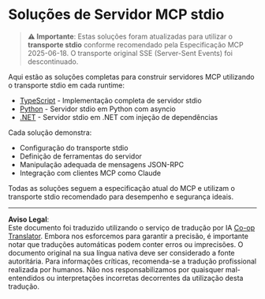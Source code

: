 <!--
CO_OP_TRANSLATOR_METADATA:
{
  "original_hash": "e378b47e0361b7a9b0dab7a0306878c8",
  "translation_date": "2025-08-26T20:01:08+00:00",
  "source_file": "03-GettingStarted/05-stdio-server/solution/README.md",
  "language_code": "pt"
}
-->
# Soluções de Servidor MCP stdio

> **⚠️ Importante**: Estas soluções foram atualizadas para utilizar o **transporte stdio** conforme recomendado pela Especificação MCP 2025-06-18. O transporte original SSE (Server-Sent Events) foi descontinuado.

Aqui estão as soluções completas para construir servidores MCP utilizando o transporte stdio em cada runtime:

- [TypeScript](../../../../../03-GettingStarted/05-stdio-server/solution/typescript) - Implementação completa de servidor stdio
- [Python](../../../../../03-GettingStarted/05-stdio-server/solution/python) - Servidor stdio em Python com asyncio
- [.NET](../../../../../03-GettingStarted/05-stdio-server/solution/dotnet) - Servidor stdio em .NET com injeção de dependências

Cada solução demonstra:
- Configuração do transporte stdio
- Definição de ferramentas do servidor
- Manipulação adequada de mensagens JSON-RPC
- Integração com clientes MCP como Claude

Todas as soluções seguem a especificação atual do MCP e utilizam o transporte stdio recomendado para desempenho e segurança ideais.

---

**Aviso Legal**:  
Este documento foi traduzido utilizando o serviço de tradução por IA [Co-op Translator](https://github.com/Azure/co-op-translator). Embora nos esforcemos para garantir a precisão, é importante notar que traduções automáticas podem conter erros ou imprecisões. O documento original na sua língua nativa deve ser considerado a fonte autoritária. Para informações críticas, recomenda-se a tradução profissional realizada por humanos. Não nos responsabilizamos por quaisquer mal-entendidos ou interpretações incorretas decorrentes da utilização desta tradução.